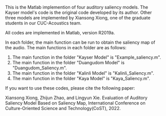 This is the Matlab implemention of four auditory saliency models. The Kayser model's code is the original code developed by its author. Other three models are
implemented by Xiansong Xiong, one of the graduate students in our CUC-Acoustics team.

All codes are implemented in Matlab, version R2019a.

In each folder, the main function can be run to obtain the saliency map of the audio. The main functions in each folder are as follows:

1. The main function in the folder "Kayser Model" is "Example_saliency.m".
2. The main function in the folder "Duangudom Model" is "Duangudom_Saliency.m".
3. The main function in the folder "Kalinli Model" is "Kalinli_Saliency.m".
4. The main function in the folder "Kaya Model" is "Kaya_Saliency.m".

If you want to use these codes, please cite the following paper:

Xiansong Xiong, Zhijun Zhao, and Lingyun Xie. Evaluation of Auditory Saliency Model Based on Saliency Map, International Conference on Culture-Oriented Science and Technology(CoST), 2022.
